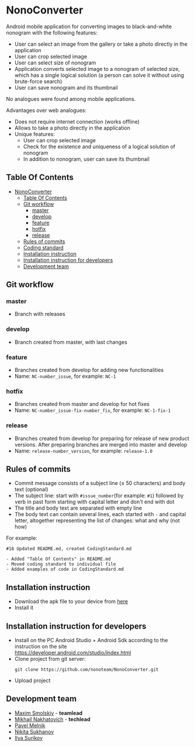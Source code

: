 ﻿# NonoConverter
Android mobile application for converting images to black-and-white nonogram with the following features:
* User can select an image from the gallery or take a photo directly in the application
* User can crop selected image
* User can select size of nonogram
* Application converts selected image to a nonogram of selected size, which has a single logical solution (a person can solve it without using brute-force search)
* User can save nonogram and its thumbnail

No analogues were found among mobile applications.

Advantages over web analogues:
* Does not require internet connection (works offline)
* Allows to take a photo directly in the application
* Unique features:
  * User can crop selected image
  * Check for the existence and uniqueness of a logical solution of nonogram
  * In addition to nonogram, user can save its thumbnail

## Table Of Contents

<!---toc start-->

* [NonoConverter](#nonoconverter)
  * [Table Of Contents](#table-of-contents)
  * [Git workflow](#git-workflow)
    * [master](#master)
    * [develop](#develop)
    * [feature](#feature)
    * [hotfix](#hotfix)
    * [release](#release)
  * [Rules of commits](#rules-of-commits)
  * [Coding standard](http://github.com/nonoteam/NonoConverter/blob/master/CodingStandard.md)
  * [Installation instruction](#installation-instruction)
  * [Installation instruction for developers](#installation-instruction-for-developers)
  * [Development team](#development-team)

<!---toc end-->

## Git workflow
### master
* Branch with releases
### develop
* Branch created from master, with last changes
### feature
* Branches created from develop for adding new functionalities
* Name: `NC-number_issue`, for example: `NC-1`
### hotfix
* Branches created from master and develop for hot fixes
* Name: `NC-number_issue-fix-number_fix`, for example: `NC-1-fix-1`
### release
* Branches created from develop for preparing for release of new product versions. After preparing branches are merged into master and develop
* Name: `release-number_version`, for example: `release-1.0`

## Rules of commits
* Commit message consists of a subject line (≤ 50 characters) and body text (optional)
* The subject line: start with `#issue_number`(for example: `#1`) followed by verb in past form starting with capital letter and don't end with dot
* The title and body text are separated with empty line
* The body text can contain several lines, each started with `-` and capital letter, altogether representing the list of changes: what and why (not how)

For example:
```
#18 Updated README.md, created CodingStandard.md

- Added "Table Of Contents" in README.md
- Moved coding standard to individual file
- Added examples of code in CodingStandard.md
```

## Installation instruction
* Download the apk file to your device from [here](https://github.com/nonoteam/NonoConverter/releases)
* Install it

## Installation instruction for developers
* Install on the PC Android Studio + Android Sdk according to the instruction on the site  
  https://developer.android.com/studio/index.html
* Clone project from git server:
  ```
  git clone https://github.com/nonoteam/NonoConverter.git
  ```
* Upload project

## Development team
* [Maxim Smolskiy](https://github.com/MaximSmolskiy) - **teamlead**
* [Mikhail Nakhatovich](https://github.com/MikhailNakhatovich) - **techlead**
* [Pavel Melnik](https://github.com/PawelMelnik)
* [Nikita Sukhanov](https://github.com/NikitaSukhanov)
* [Ilya Surikov](https://github.com/Chopikov)

